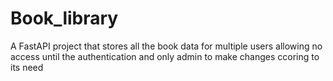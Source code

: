 # Book_library
A FastAPI project that stores all the book data for multiple users allowing no access until the authentication and only admin to make changes ccoring to its need
